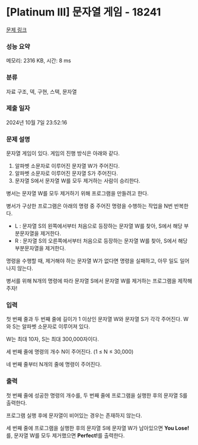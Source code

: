 # [Platinum III] 문자열 게임 - 18241 

[문제 링크](https://www.acmicpc.net/problem/18241) 

### 성능 요약

메모리: 2316 KB, 시간: 8 ms

### 분류

자료 구조, 덱, 구현, 스택, 문자열

### 제출 일자

2024년 10월 7일 23:52:16

### 문제 설명

<p>문자열 게임이 있다. 게임의 진행 방식은 아래와 같다.</p>

<ol>
	<li>알파벳 소문자로 이루어진 문자열 W가 주어진다.</li>
	<li>알파벳 소문자로 이루어진 문자열 S가 주어진다.</li>
	<li>문자열 S에서 문자열 W를 모두 제거하는 사람이 승리한다.</li>
</ol>

<p>병서는 문자열 W를 모두 제거하기 위해 프로그램을 만들려고 한다.</p>

<p>병서가 구상한 프로그램은 아래의 명령 중 주어진 명령을 수행하는 작업을 N번 반복한다.</p>

<ul>
	<li>L : 문자열 S의 왼쪽에서부터 처음으로 등장하는 문자열 W를 찾아, S에서 해당 부분문자열을 제거한다.</li>
	<li>R : 문자열 S의 오른쪽에서부터 처음으로 등장하는 문자열 W를 찾아, S에서 해당 부분문자열을 제거한다.</li>
</ul>

<p>명령을 수행할 때, 제거해야 하는 문자열 W가 없다면 명령을 실패하고, 아무 일도 일어나지 않는다.</p>

<p>병서를 위해 N개의 명령에 따라 문자열 S에서 문자열 W를 제거하는 프로그램을 제작해주자! </p>

### 입력 

 <p>첫 번째 줄과 두 번째 줄에 길이가 1 이상인 문자열 W와 문자열 S가 각각 주어진다. W와 S는 알파벳 소문자로 이루어져 있다.</p>

<p>W는 최대 10자, S는 최대 300,000자이다.</p>

<p>세 번째 줄에 명령의 개수 N이 주어진다. (1 ≤ N ≤ 30,000)</p>

<p>네 번째 줄부터 N개의 줄에 명령이 주어진다.</p>

### 출력 

 <p>첫 번째 줄에 성공한 명령의 개수를, 두 번째 줄에 프로그램을 실행한 후의 문자열 S를 출력한다.</p>

<p>프로그램 실행 후에 문자열이 비어있는 경우는 존재하지 않는다.</p>

<p>세 번째 줄에 프로그램을 실행한 후의 문자열 S에 문자열 W가 남아있으면 <strong>You Lose!</strong>를, 문자열 W를 모두 제거했으면 <strong>Perfect!</strong>를 출력한다.</p>

